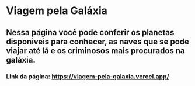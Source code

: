 # Viagem pela Galáxia
## Nessa página você pode conferir os planetas disponiveis para conhecer, as naves que se pode viajar até lá e os criminosos mais procurados na galáxia.
### Link da página: https://viagem-pela-galaxia.vercel.app/

